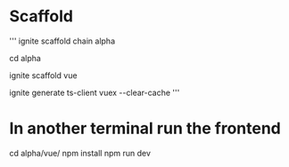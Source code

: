 # Scaffold
'''
ignite scaffold chain alpha
 
  cd alpha
 
 ignite scaffold vue 
 
 ignite generate ts-client vuex --clear-cache
'''
# In another terminal run the frontend
  cd alpha/vue/
  npm install
  npm run dev

